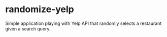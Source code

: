 # randomize-yelp
Simple application playing with Yelp API that randomly selects a restaurant given a search query.
